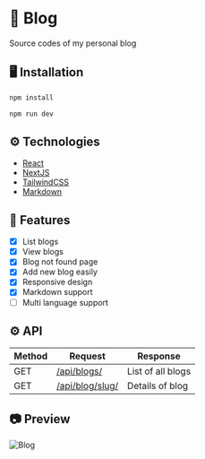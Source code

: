 # 📜 Blog

Source codes of my personal blog

## 🖥️ Installation

```sh
npm install

npm run dev
```

## ⚙️ Technologies

- [React](https://reactjs.org/)
- [NextJS](https://nextjs.org/)
- [TailwindCSS](https://tailwindcss.com/)
- [Markdown](https://github.com/remarkjs/react-markdown)

## 📖 Features

- [x] List blogs
- [x] View blogs
- [x] Blog not found page
- [x] Add new blog easily
- [x] Responsive design
- [x] Markdown support
- [ ] Multi language support

## ⚙️ API

| Method | Request | Response |
| ------ | ------- | -------- |
| GET | [/api/blogs/](https://blog-emirhanwsd.vercel.app/api/blogs) | List of all blogs |
| GET | [/api/blog/slug/](https://blog-emirhanwsd.vercel.app/api/blog/slug) | Details of blog |

## 📷 Preview

![Blog](https://user-images.githubusercontent.com/30156531/146649481-c316ca79-0581-425a-8fe7-75a24a8bac28.gif)
